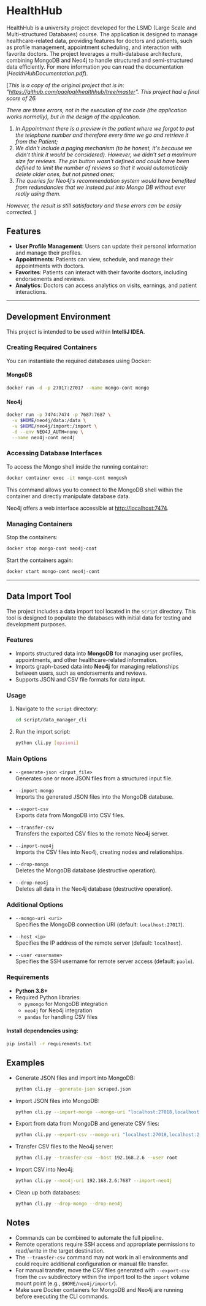 # HealthHub
HealthHub is a university project developed for the LSMD (Large Scale and Multi-structured Databases) course. The application is designed to manage healthcare-related data, providing features for doctors and patients, such as profile management, appointment scheduling, and interaction with favorite doctors. The project leverages a multi-database architecture, combining MongoDB and Neo4j to handle structured and semi-structured data efficiently. For more information you can read the documentation (*HealthHubDocumentation.pdf*). 

\[*This is a copy of the original project that is in: "https://github.com/paolpal/healthhub/tree/master". This project had a final score of 26.*

*There are three errors, not in the execution of the code (the application works normally), but in the design of the application.*
1. *In Appointment there is a preview in the patient where we forgot to put the telephone number and therefore every time we go and retrieve it from the Patient;*
2. *We didn't include a paging mechanism (to be honest, it's because we didn't think it would be considered). However, we didn't set a maximum size for reviews. The pin button wasn't defined and could have been defined to limit the number of reviews so that it would automatically delete older ones, but not pinned ones;*
3. *The queries for Neo4j's recommendation system would have benefited from redundancies that we instead put into Mongo DB without ever really using them.*

*However, the result is still satisfactory and these errors can be easily corrected.* \]

## Features

- **User Profile Management**: Users can update their personal information and manage their profiles.
- **Appointments**: Patients can view, schedule, and manage their appointments with doctors.
- **Favorites**: Patients can interact with their favorite doctors, including endorsements and reviews.
- **Analytics**: Doctors can access analytics on visits, earnings, and patient interactions.

---

## Development Environment

This project is intended to be used within **IntelliJ IDEA**.

### Creating Required Containers
You can instantiate the required databases using Docker:

#### MongoDB
```bash
docker run -d -p 27017:27017 --name mongo-cont mongo
```

#### Neo4j
```bash
docker run -p 7474:7474 -p 7687:7687 \
  -v $HOME/neo4j/data:/data \
  -v $HOME/neo4j/import:/import \
  -d --env NEO4J_AUTH=none \
  --name neo4j-cont neo4j
```

### Accessing Database Interfaces
To access the Mongo shell inside the running container:
```bash
docker container exec -it mongo-cont mongosh
```
This command allows you to connect to the MongoDB shell within the container and directly manipulate database data.

Neo4j offers a web interface accessible at [http://localhost:7474](http://localhost:7474).

### Managing Containers
Stop the containers:
```bash
docker stop mongo-cont neo4j-cont
```

Start the containers again:
```bash
docker start mongo-cont neo4j-cont
```

---

## Data Import Tool

The project includes a data import tool located in the `script` directory. This tool is designed to populate the databases with initial data for testing and development purposes.

### Features

- Imports structured data into **MongoDB** for managing user profiles, appointments, and other healthcare-related information.
- Imports graph-based data into **Neo4j** for managing relationships between users, such as endorsements and reviews.
- Supports JSON and CSV file formats for data input.

### Usage

1. Navigate to the `script` directory:
   ```bash
   cd script/data_manager_cli
   ```

2. Run the import script:
   ```bash
   python cli.py [opzioni]
   ```

### Main Options

- `--generate-json <input_file>`  
  Generates one or more JSON files from a structured input file.

- `--import-mongo`  
  Imports the generated JSON files into the MongoDB database.

- `--export-csv`  
  Exports data from MongoDB into CSV files.

- `--transfer-csv`  
  Transfers the exported CSV files to the remote Neo4j server.

- `--import-neo4j`  
  Imports the CSV files into Neo4j, creating nodes and relationships.

- `--drop-mongo`  
  Deletes the MongoDB database (destructive operation).

- `--drop-neo4j`  
  Deletes all data in the Neo4j database (destructive operation).

### Additional Options

- `--mongo-uri <uri>`  
  Specifies the MongoDB connection URI (default: `localhost:27017`).

- `--host <ip>`  
  Specifies the IP address of the remote server (default: `localhost`).

- `--user <username>`  
  Specifies the SSH username for remote server access (default: `paolo`).

### Requirements

- **Python 3.8+**
- Required Python libraries:
    - `pymongo` for MongoDB integration
    - `neo4j` for Neo4j integration
    - `pandas` for handling CSV files

#### Install dependencies using:
```bash
pip install -r requirements.txt
```

## Examples

- Generate JSON files and import into MongoDB:
  ```bash
  python cli.py --generate-json scraped.json
  ```
- Import JSON files into MongoDB:
  ```bash
  python cli.py --import-mongo --mongo-uri "localhost:27018,localhost:27019,localhost:27020"
  ```

- Export from data from MongoDB and generate CSV files:
  ```bash
  python cli.py --export-csv --mongo-uri "localhost:27018,localhost:27019,localhost:27020"
  ```

- Transfer CSV files to the Neo4j server:
  ```bash
  python cli.py --transfer-csv --host 192.168.2.6 --user root
  ```

- Import CSV into Neo4j:
  ```bash
  python cli.py --neo4j-uri 192.168.2.6:7687 --import-neo4j
  ```

- Clean up both databases:
  ```bash
  python cli.py --drop-mongo --drop-neo4j
  ```

## Notes

- Commands can be combined to automate the full pipeline.
- Remote operations require SSH access and appropriate permissions to read/write in the target destination.
- The `--transfer-csv` command may not work in all environments and could require additional configuration or manual file transfer.
- For manual transfer, move the CSV files generated with `--export-csv` from the `csv` subdirectory within the import tool to the `import` volume mount point (e.g., `$HOME/neo4j/import/`).
- Make sure Docker containers for MongoDB and Neo4j are running before executing the CLI commands.
